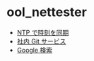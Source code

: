 # ool_nettester

* [NTP で時刻を同期](https://github.com/yasuhito/ool_nettester/blob/develop/features/ntp.feature)
* [社内 Git サービス](https://github.com/yasuhito/ool_nettester/blob/develop/features/git.feature)
* [Google 検索](https://github.com/yasuhito/ool_nettester/blob/develop/features/google.feature)
